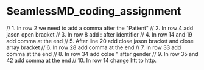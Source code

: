 # SeamlessMD_coding_assignment
// 1. In row 2 we need to add a comma after the "Patient"
// 2. In row 4 add jason open bracket
// 3. In row 8 add : after identifier
// 4. In row 14 and 19 add comma at the end
// 5. After line 20 add close jason bracket and close array bracket
// 6. In row 28 add comma at the end
// 7. In row 33 add comma at the end
// 8. In row 34 add colse " after gender
// 9. In row 35 and 42 add comma at the end
// 10. In row 14 change htt to http.